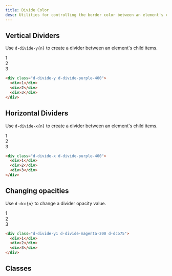 ```yaml
---
title: Divide Color
desc: Utilities for controlling the border color between an element's child items.
---
```


## Vertical Dividers

Use `d-divide-y{n}` to create a divider between an element's child items.

<code-well-header class="d-fl-center d-fd-column d-p24 d-bgc-green-100 d-bgo50 d-w100p d-hmn102" custom>
  <div class="d-w100p d-d-flex d-fd-column d-divide-y d-divide-green-300">
    <div class="d-fl-center d-w100p d-h64 d-p16 d-fc-green-400 d-fs24 d-fw-bold">1</div>
    <div class="d-fl-center d-w100p d-h64 d-p16 d-fc-green-400 d-fs24 d-fw-bold">2</div>
    <div class="d-fl-center d-w100p d-h64 d-p16 d-fc-green-400 d-fs24 d-fw-bold">3</div>
  </div>
</code-well-header>

```html
<div class="d-divide-y d-divide-purple-400">
  <div>1</div>
  <div>2</div>
  <div>3</div>
</div>
```

## Horizontal Dividers

Use `d-divide-x{n}` to create a divider between an element's child items.

<code-well-header class="d-fl-center d-fd-column d-p24 d-bgc-purple-100 d-bgo50 d-w100p d-hmn102" custom>
  <div class="d-w100p d-fl-col3 d-divide-x d-divide-purple-400">
    <div class="d-fl-center d-p16 d-fc-purple-500 d-fs24 d-fw-bold">1</div>
    <div class="d-fl-center d-p16 d-fc-purple-500 d-fs24 d-fw-bold">2</div>
    <div class="d-fl-center d-p16 d-fc-purple-500 d-fs24 d-fw-bold">3</div>
  </div>
</code-well-header>

```html
<div class="d-divide-x d-divide-purple-400">
  <div>1</div>
  <div>2</div>
  <div>3</div>
</div>
```

## Changing opacities

Use `d-dco{n}` to change a divider opacity value.

<code-well-header class="d-fl-center d-fd-column d-p24 d-bgc-magenta-100 d-bgo50 d-w100p d-hmn102" custom>
  <div class="d-w100p d-d-flex d-fd-column d-divide-y d-divide-magenta-200 d-dco75">
    <div class="d-fl-center d-p16 d-fc-magenta-400 d-fs24 d-fw-bold">1</div>
    <div class="d-fl-center d-p16 d-fc-magenta-400 d-fs24 d-fw-bold">2</div>
    <div class="d-fl-center d-p16 d-fc-magenta-400 d-fs24 d-fw-bold">3</div>
  </div>
</code-well-header>

```html
<div class="d-divide-y1 d-divide-magenta-200 d-dco75">
  <div>1</div>
  <div>2</div>
  <div>3</div>
</div>
```

<script setup>
  import colors from '@data/colors.json';
</script>

## Classes

<div class="d-h464 d-of-y-scroll d-bb d-bc-black-200">
  <utility-class-table>
    <template #content>
      <tbody v-for="{ color: c, stops } in colors">
        <tr v-for="{ stop, copy } in stops">
          <th scope="row" class="d-ff-mono d-fc-purple d-fw-normal d-fs12">.d-divide-{{ c }}-{{ stop }}</th>
          <td>
            <div class="d-d-flex d-jc-space-between d-ai-center">
              <div class="d-fl-grow1 d-ff-mono d-fc-orange d-fs12">
                --dco: 100%;<br/>
                border-color: hsla(var(--{{ c }}-{{ stop }}-h) var(--{{ c }}-{{ stop }}-s) var(--{{ c }}-{{ stop }}-l) / var(--dco)) !important;
              </div>
              <div class="d-fl-shrink0 d-fl-center d-m4 d-ml16 d-h64 d-w64">
                <div
                  class="d-w100p d-h0 d-bt d-btw2"
                  :class="`d-bc-${c}-${stop}`"
                >
                </div>
              </div>
            </div>
          </td>
        </tr>
      </tbody>
    </template>
  </utility-class-table>
</div>
